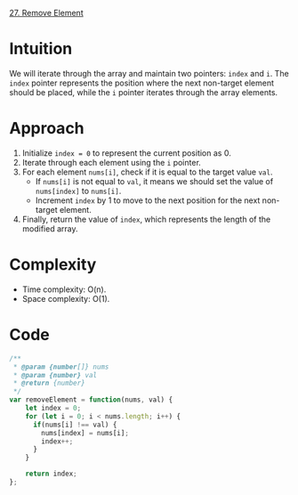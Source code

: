 [27. Remove Element](https://leetcode.com/problems/remove-element/description/)

# Intuition
We will iterate through the array and maintain two pointers: `index` and `i`. 
The `index` pointer represents the position where the next non-target element should be placed, while the `i` pointer iterates through the array elements.
	
# Approach
1. Initialize `index = 0` to represent the current position as 0.
2. Iterate through each element using the `i` pointer.
3. For each element `nums[i]`, check if it is equal to the target value `val`.
   - If `nums[i]` is not equal to `val`, it means we should set the value of `nums[index]` to `nums[i]`.
   - Increment `index` by 1 to move to the next position for the next non-target element.
4. Finally, return the value of `index`, which represents the length of the modified array.

# Complexity
- Time complexity: O(n).
- Space complexity: O(1).

# Code
```javascript
/**
 * @param {number[]} nums
 * @param {number} val
 * @return {number}
 */
var removeElement = function(nums, val) {
    let index = 0;
    for (let i = 0; i < nums.length; i++) {
      if(nums[i] !== val) {
        nums[index] = nums[i];
        index++;
      }
    }

    return index;
};
```